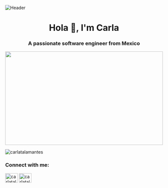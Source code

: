 ![Header](https://images.pexels.com/photos/2002719/pexels-photo-2002719.jpeg?cs=srgb&dl=pexels-timothy-paule-ii-2002719.jpg&fm=jpg)

<h1 align="center">Hola 👋, I'm Carla</h1>
<h3 align="center">A passionate software engineer from Mexico</h3>

<img src="https://images.pexels.com/photos/1705254/pexels-photo-1705254.jpeg?auto=compress&cs=tinysrgb&dpr=2&h=650&w=940" width="100%" height="300px"/>

<p align="left"> <img src="https://komarev.com/ghpvc/?username=carlatalamantes&label=Profile%20views&color=0e75b6&style=flat" alt="carlatalamantes" /> </p>

<h3 align="left">Connect with me:</h3>
<p align="left">
<a href="https://linkedin.com/in/carlatalamantes" target="blank"><img align="center" src="https://cdn.jsdelivr.net/npm/simple-icons@3.0.1/icons/linkedin.svg" alt="carlatalamantes" height="30" width="40" /></a>
<a href="https://instagram.com/carlatalamantes" target="blank"><img align="center" src="https://cdn.jsdelivr.net/npm/simple-icons@3.0.1/icons/instagram.svg" alt="carlatalamantes" height="30" width="40" /></a>
</p>



